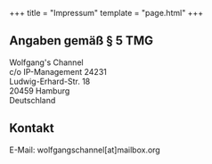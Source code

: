 +++
title = "Impressum"
template = "page.html"
+++

## Angaben gemäß § 5 TMG

Wolfgang's Channel</br>
c/o IP-Management 24231</br>
Ludwig-Erhard-Str. 18</br>
20459 Hamburg</br>
Deutschland
## Kontakt
E-Mail: wolfgangschannel[аt]mailbox.org
